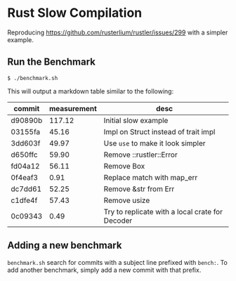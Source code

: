 # Rust Slow Compilation

Reproducing https://github.com/rusterlium/rustler/issues/299 with a simpler example.

## Run the Benchmark

```
$ ./benchmark.sh
```

This will output a markdown table similar to the following:

|commit|measurement|desc|
|------|-----------|----|
|d90890b|117.12|Initial slow example|
|03155fa|45.16|Impl on Struct instead of trait impl|
|3dd603f|49.97|Use `use` to make it look simpler|
|d650ffc|59.90|Remove ::rustler::Error|
|fd04a12|56.11|Remove Box|
|0f4eaf3|0.91|Replace match with map_err|
|dc7dd61|52.25|Remove &str from Err|
|c1dfe4f|57.43|Remove usize|
|0c09343|0.49|Try to replicate with a local crate for Decoder|

## Adding a new benchmark

`benchmark.sh` search for commits with a subject line prefixed with `bench:`.
To add another benchmark, simply add a new commit with that prefix.
